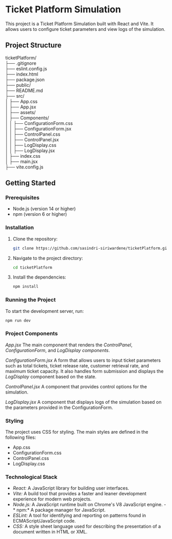 # Ticket Platform Simulation

This project is a Ticket Platform Simulation built with React and Vite. It allows users to configure ticket parameters and view logs of the simulation.

## Project Structure
ticketPlatform/ <br>
├── .gitignore <br>
├── eslint.config.js <br>
├── index.html <br>
├── package.json <br>
├── public/ <br>
├── README.md <br>
├── src/ <br>
│ ├── App.css <br>
│ ├── App.jsx <br>
│ ├── assets/ <br>
│ ├── Components/ <br>
│ │ ├── ConfigurationForm.css <br>
│ │ ├── ConfigurationForm.jsx <br>
│ │ ├── ControlPanel.css <br>
│ │ ├── ControlPanel.jsx <br>
│ │ ├── LogDisplay.css <br>
│ │ ├── LogDisplay.jsx <br>
│ ├── index.css <br>
│ ├── main.jsx <br>
├── vite.config.js <br>



## Getting Started

### Prerequisites

- Node.js (version 14 or higher)
- npm (version 6 or higher)

### Installation

1. Clone the repository:
    ```sh
    git clone https://github.com/sasindri-siriwardene/ticketPlatform.git
    ```
2. Navigate to the project directory:
    ```sh
    cd ticketPlatform
    ```
3. Install the dependencies:
    ```sh
    npm install
    ```

### Running the Project

To start the development server, run:
```sh
npm run dev
```
### Project Components
*App.jsx*
The main component that renders the *ControlPanel*, *ConfigurationForm*, and *LogDisplay components*.

*ConfigurationForm.jsx*
A form that allows users to input ticket parameters such as total tickets, ticket release rate, customer retrieval rate, and maximum ticket capacity. It also handles form submission and displays the *LogDisplay* component based on the state.

*ControlPanel.jsx*
A component that provides control options for the simulation.

*LogDisplay.jsx*
A component that displays logs of the simulation based on the parameters provided in the ConfigurationForm.

### Styling
The project uses CSS for styling. The main styles are defined in the following files:

- App.css
- ConfigurationForm.css
- ControlPanel.css
- LogDisplay.css

### Technological Stack

- *React:* A JavaScript library for building user interfaces.
- *Vite:* A build tool that provides a faster and leaner development experience for modern web projects.
- *Node.js:* A JavaScript runtime built on Chrome's V8 JavaScript engine.
-* npm:* A package manager for JavaScript.
- *ESLint:* A tool for identifying and reporting on patterns found in ECMAScript/JavaScript code.
- *CSS:* A style sheet language used for describing the presentation of a document written in HTML or XML.
